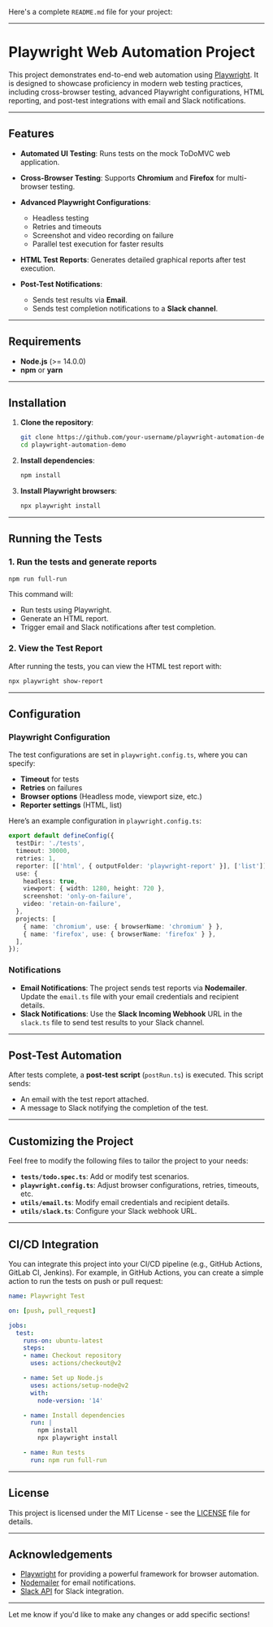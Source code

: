 Here's a complete `README.md` file for your project:

---

# Playwright Web Automation Project

This project demonstrates end-to-end web automation using [Playwright](https://playwright.dev/). It is designed to showcase proficiency in modern web testing practices, including cross-browser testing, advanced Playwright configurations, HTML reporting, and post-test integrations with email and Slack notifications.

---

## Features

* **Automated UI Testing**: Runs tests on the mock ToDoMVC web application.
* **Cross-Browser Testing**: Supports **Chromium** and **Firefox** for multi-browser testing.
* **Advanced Playwright Configurations**:

  * Headless testing
  * Retries and timeouts
  * Screenshot and video recording on failure
  * Parallel test execution for faster results
* **HTML Test Reports**: Generates detailed graphical reports after test execution.
* **Post-Test Notifications**:

  * Sends test results via **Email**.
  * Sends test completion notifications to a **Slack channel**.

---

## Requirements

* **Node.js** (>= 14.0.0)
* **npm** or **yarn**

---

## Installation

1. **Clone the repository**:

   ```bash
   git clone https://github.com/your-username/playwright-automation-demo.git
   cd playwright-automation-demo
   ```

2. **Install dependencies**:

   ```bash
   npm install
   ```

3. **Install Playwright browsers**:

   ```bash
   npx playwright install
   ```

---

## Running the Tests

### 1. Run the tests and generate reports

```bash
npm run full-run
```

This command will:

* Run tests using Playwright.
* Generate an HTML report.
* Trigger email and Slack notifications after test completion.

### 2. View the Test Report

After running the tests, you can view the HTML test report with:

```bash
npx playwright show-report
```

---

## Configuration

### Playwright Configuration

The test configurations are set in `playwright.config.ts`, where you can specify:

* **Timeout** for tests
* **Retries** on failures
* **Browser options** (Headless mode, viewport size, etc.)
* **Reporter settings** (HTML, list)

Here’s an example configuration in `playwright.config.ts`:

```ts
export default defineConfig({
  testDir: './tests',
  timeout: 30000,
  retries: 1,
  reporter: [['html', { outputFolder: 'playwright-report' }], ['list']],
  use: {
    headless: true,
    viewport: { width: 1280, height: 720 },
    screenshot: 'only-on-failure',
    video: 'retain-on-failure',
  },
  projects: [
    { name: 'chromium', use: { browserName: 'chromium' } },
    { name: 'firefox', use: { browserName: 'firefox' } },
  ],
});
```

### Notifications

* **Email Notifications**: The project sends test reports via **Nodemailer**. Update the `email.ts` file with your email credentials and recipient details.
* **Slack Notifications**: Use the **Slack Incoming Webhook** URL in the `slack.ts` file to send test results to your Slack channel.

---

## Post-Test Automation

After tests complete, a **post-test script** (`postRun.ts`) is executed. This script sends:

* An email with the test report attached.
* A message to Slack notifying the completion of the test.

---

## Customizing the Project

Feel free to modify the following files to tailor the project to your needs:

* **`tests/todo.spec.ts`**: Add or modify test scenarios.
* **`playwright.config.ts`**: Adjust browser configurations, retries, timeouts, etc.
* **`utils/email.ts`**: Modify email credentials and recipient details.
* **`utils/slack.ts`**: Configure your Slack webhook URL.

---

## CI/CD Integration

You can integrate this project into your CI/CD pipeline (e.g., GitHub Actions, GitLab CI, Jenkins). For example, in GitHub Actions, you can create a simple action to run the tests on push or pull request:

```yaml
name: Playwright Test

on: [push, pull_request]

jobs:
  test:
    runs-on: ubuntu-latest
    steps:
    - name: Checkout repository
      uses: actions/checkout@v2

    - name: Set up Node.js
      uses: actions/setup-node@v2
      with:
        node-version: '14'

    - name: Install dependencies
      run: |
        npm install
        npx playwright install

    - name: Run tests
      run: npm run full-run
```

---

## License

This project is licensed under the MIT License - see the [LICENSE](LICENSE) file for details.

---

## Acknowledgements

* [Playwright](https://playwright.dev/) for providing a powerful framework for browser automation.
* [Nodemailer](https://nodemailer.com/) for email notifications.
* [Slack API](https://api.slack.com/) for Slack integration.

---

Let me know if you'd like to make any changes or add specific sections!

